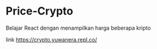 # Price-Crypto

Belajar React dengan menampilkan harga beberapa kripto

link
https://crypto.yuwanera.repl.co/
